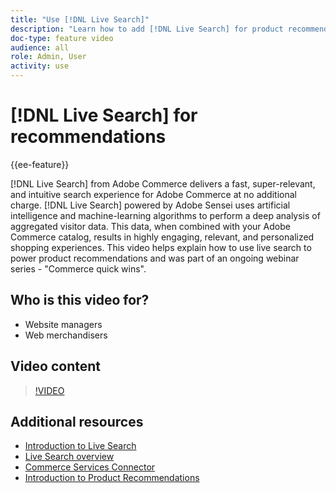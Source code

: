 ```yaml
---
title: "Use [!DNL Live Search]"
description: "Learn how to add [!DNL Live Search] for product recommendations to your store and produce highly engaging, relevant, and personalized shopping experiences."
doc-type: feature video
audience: all
role: Admin, User
activity: use
---
```

# [!DNL Live Search] for recommendations

{{ee-feature}}

[!DNL Live Search] from Adobe Commerce delivers a fast, super-relevant, and intuitive search experience for Adobe Commerce at no additional charge. [!DNL Live Search] powered by Adobe Sensei uses artificial intelligence and machine-learning algorithms to perform a deep analysis of aggregated visitor data. This data, when combined with your Adobe Commerce catalog, results in highly engaging, relevant, and personalized shopping experiences. This video helps explain how to use live search to power product recommendations and was part of an ongoing webinar series - "Commerce quick wins".

## Who is this video for?

- Website managers
- Web merchandisers

## Video content

>[!VIDEO](https://video.tv.adobe.com/v/3412586?quality=12&learn=on)


## Additional resources

- [Introduction to Live Search](https://experienceleague.adobe.com/docs/commerce-learn/tutorials/marketing/live-search.html)
- [Live Search overview](https://experienceleague.adobe.com/docs/commerce-merchant-services/live-search/overview.html)
- [Commerce Services Connector](https://experienceleague.adobe.com/docs/commerce-merchant-services/user-guides/integration-services/saas.html)
- [Introduction to Product Recommendations](https://experienceleague.adobe.com/docs/commerce-merchant-services/product-recommendations/overview.html)
